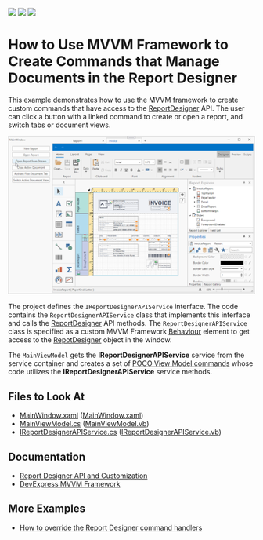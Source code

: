 <!-- default badges list -->
![](https://img.shields.io/endpoint?url=https://codecentral.devexpress.com/api/v1/VersionRange/417404860/22.1.3%2B)
[![](https://img.shields.io/badge/Open_in_DevExpress_Support_Center-FF7200?style=flat-square&logo=DevExpress&logoColor=white)](https://supportcenter.devexpress.com/ticket/details/T1036930)
[![](https://img.shields.io/badge/📖_How_to_use_DevExpress_Examples-e9f6fc?style=flat-square)](https://docs.devexpress.com/GeneralInformation/403183)
<!-- default badges end -->
# How to Use MVVM Framework to Create Commands that Manage Documents in the Report Designer

This example demonstrates how to use the MVVM framework to create custom commands that have access to the [ReportDesigner](https://docs.devexpress.com/WPF/DevExpress.Xpf.Reports.UserDesigner.ReportDesigner) API. The user can click a button with a linked command to create or open a report, and switch tabs or document views.

![Screenshot](Images/screenshot.png)

 The project defines the `IReportDesignerAPIService` interface. The code contains the `ReportDesignerAPIService` class that implements this interface and calls the [ReportDesigner](https://docs.devexpress.com/WPF/DevExpress.Xpf.Reports.UserDesigner.ReportDesigner) API methods. The `ReportDesignerAPIService` class is specified as a custom MVVM Framework [Behaviour](https://docs.devexpress.com/WPF/17442/mvvm-framework/behaviors) element to get access to the [RepotDesigner](https://docs.devexpress.com/WPF/DevExpress.Xpf.Reports.UserDesigner.ReportDesigner) object in the window.

The `MainViewModel` gets the **IReportDesignerAPIService** service from the service container and creates a set of [POCO View Model commands](https://docs.devexpress.com/WPF/17352/mvvm-framework/viewmodels/runtime-generated-poco-viewmodels#commands) whose code utilizes the **IReportDesignerAPIService** service methods. 


<!-- default file list -->
## Files to Look At

- [MainWindow.xaml](./CS/MainWindow.xaml) ([MainWindow.xaml](./VB/MainWindow.xaml))
- [MainViewModel.cs](./CS/MainViewModel.cs) ([MainViewModel.vb](./VB/MainViewModel.vb))
- [IReportDesignerAPIService.cs](./CS/IReportDesignerAPIService.cs) ([IReportDesignerAPIService.vb](./VB/IReportDesignerAPIService.vb))

<!-- default file list end -->

## Documentation

- [Report Designer API and Customization](https://docs.devexpress.com/XtraReports/115737/wpf-reporting/end-user-report-designer-for-wpf/api-and-customization)
- [DevExpress MVVM Framework](https://docs.devexpress.com/WPF/15112/mvvm-framework)


## More Examples

- [How to override the Report Designer command handlers](https://github.com/DevExpress-Examples/Reporting_how-to-override-the-report-designer-command-handlers-t461334)
